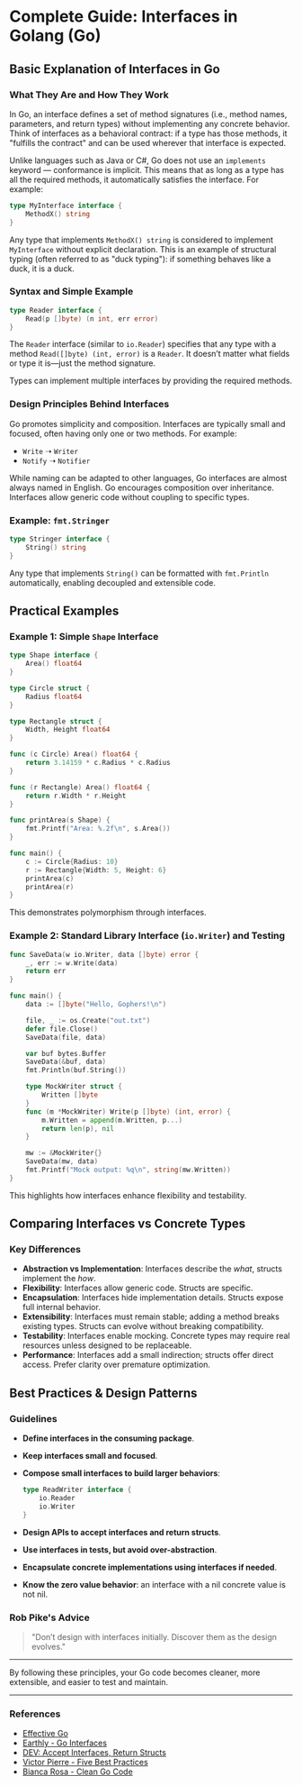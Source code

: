 # Complete Guide: Interfaces in Golang (Go)

## Basic Explanation of Interfaces in Go

### What They Are and How They Work

In Go, an interface defines a set of method signatures (i.e., method names, parameters, and return types) without implementing any concrete behavior. Think of interfaces as a behavioral contract: if a type has those methods, it "fulfills the contract" and can be used wherever that interface is expected.

Unlike languages such as Java or C#, Go does not use an `implements` keyword — conformance is implicit. This means that as long as a type has all the required methods, it automatically satisfies the interface. For example:

```go
type MyInterface interface {
    MethodX() string
}
```

Any type that implements `MethodX() string` is considered to implement `MyInterface` without explicit declaration. This is an example of structural typing (often referred to as "duck typing"): if something behaves like a duck, it is a duck.

### Syntax and Simple Example

```go
type Reader interface {
    Read(p []byte) (n int, err error)
}
```

The `Reader` interface (similar to `io.Reader`) specifies that any type with a method `Read([]byte) (int, error)` is a `Reader`. It doesn’t matter what fields or type it is—just the method signature.

Types can implement multiple interfaces by providing the required methods.

### Design Principles Behind Interfaces

Go promotes simplicity and composition. Interfaces are typically small and focused, often having only one or two methods. For example:

* `Write` ➝ `Writer`
* `Notify` ➝ `Notifier`

While naming can be adapted to other languages, Go interfaces are almost always named in English. Go encourages composition over inheritance. Interfaces allow generic code without coupling to specific types.

### Example: `fmt.Stringer`

```go
type Stringer interface {
    String() string
}
```

Any type that implements `String()` can be formatted with `fmt.Println` automatically, enabling decoupled and extensible code.

## Practical Examples

### Example 1: Simple `Shape` Interface

```go
type Shape interface {
    Area() float64
}

type Circle struct {
    Radius float64
}

type Rectangle struct {
    Width, Height float64
}

func (c Circle) Area() float64 {
    return 3.14159 * c.Radius * c.Radius
}

func (r Rectangle) Area() float64 {
    return r.Width * r.Height
}

func printArea(s Shape) {
    fmt.Printf("Area: %.2f\n", s.Area())
}

func main() {
    c := Circle{Radius: 10}
    r := Rectangle{Width: 5, Height: 6}
    printArea(c)
    printArea(r)
}
```

This demonstrates polymorphism through interfaces.

### Example 2: Standard Library Interface (`io.Writer`) and Testing

```go
func SaveData(w io.Writer, data []byte) error {
    _, err := w.Write(data)
    return err
}

func main() {
    data := []byte("Hello, Gophers!\n")

    file, _ := os.Create("out.txt")
    defer file.Close()
    SaveData(file, data)

    var buf bytes.Buffer
    SaveData(&buf, data)
    fmt.Println(buf.String())

    type MockWriter struct {
        Written []byte
    }
    func (m *MockWriter) Write(p []byte) (int, error) {
        m.Written = append(m.Written, p...)
        return len(p), nil
    }

    mw := &MockWriter{}
    SaveData(mw, data)
    fmt.Printf("Mock output: %q\n", string(mw.Written))
}
```

This highlights how interfaces enhance flexibility and testability.

## Comparing Interfaces vs Concrete Types

### Key Differences

* **Abstraction vs Implementation**: Interfaces describe the *what*, structs implement the *how*.
* **Flexibility**: Interfaces allow generic code. Structs are specific.
* **Encapsulation**: Interfaces hide implementation details. Structs expose full internal behavior.
* **Extensibility**: Interfaces must remain stable; adding a method breaks existing types. Structs can evolve without breaking compatibility.
* **Testability**: Interfaces enable mocking. Concrete types may require real resources unless designed to be replaceable.
* **Performance**: Interfaces add a small indirection; structs offer direct access. Prefer clarity over premature optimization.

## Best Practices & Design Patterns

### Guidelines

* **Define interfaces in the consuming package**.
* **Keep interfaces small and focused**.
* **Compose small interfaces to build larger behaviors**:

  ```go
  type ReadWriter interface {
      io.Reader
      io.Writer
  }
  ```
* **Design APIs to accept interfaces and return structs**.
* **Use interfaces in tests, but avoid over-abstraction**.
* **Encapsulate concrete implementations using interfaces if needed**.
* **Know the zero value behavior**: an interface with a nil concrete value is not nil.

### Rob Pike's Advice

> "Don’t design with interfaces initially. Discover them as the design evolves."

---

By following these principles, your Go code becomes cleaner, more extensible, and easier to test and maintain.

---

### References

* [Effective Go](https://go.dev/doc/effective_go)
* [Earthly - Go Interfaces](https://earthly.dev/blog/software-design-go-interfaces/)
* [DEV: Accept Interfaces, Return Structs](https://dev.to/shrsv/designing-go-apis-the-standard-library-way-accept-interfaces-return-structs-410k)
* [Victor Pierre - Five Best Practices](https://victorpierre.dev/blog/five-go-interfaces-best-practices/)
* [Bianca Rosa - Clean Go Code](https://biancarosa.com.br/pt/posts/go_clean_code_3/)

